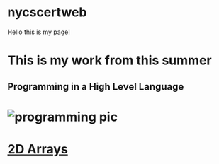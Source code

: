 # nycscertweb

Hello this is my page!

# This is my work from this summer 

## Programming in a High Level Language

# <img src="tinyurl.com/picstacy123" alt="programming pic">

# <a href="https://replit.com/@StacyG/cohort-3-summer-work-sgoldstein11#programming/3/Array2DPractice.java">2D Arrays</a>
